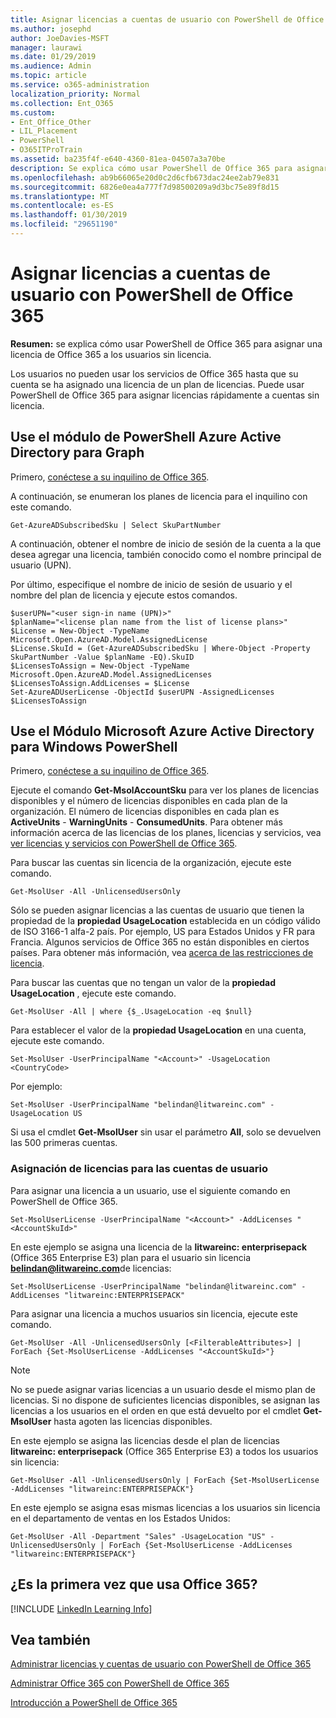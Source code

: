 ```yaml
---
title: Asignar licencias a cuentas de usuario con PowerShell de Office 365
ms.author: josephd
author: JoeDavies-MSFT
manager: laurawi
ms.date: 01/29/2019
ms.audience: Admin
ms.topic: article
ms.service: o365-administration
localization_priority: Normal
ms.collection: Ent_O365
ms.custom:
- Ent_Office_Other
- LIL_Placement
- PowerShell
- O365ITProTrain
ms.assetid: ba235f4f-e640-4360-81ea-04507a3a70be
description: Se explica cómo usar PowerShell de Office 365 para asignar una licencia de Office 365 a los usuarios sin licencia.
ms.openlocfilehash: ab9b66065e20d0c2d6cfb673dac24ee2ab79e831
ms.sourcegitcommit: 6826e0ea4a777f7d98500209a9d3bc75e89f8d15
ms.translationtype: MT
ms.contentlocale: es-ES
ms.lasthandoff: 01/30/2019
ms.locfileid: "29651190"
---
```

# <a name="assign-licenses-to-user-accounts-with-office-365-powershell"></a>Asignar licencias a cuentas de usuario con PowerShell de Office 365

**Resumen:** se explica cómo usar PowerShell de Office 365 para asignar una licencia de Office 365 a los usuarios sin licencia.
  
Los usuarios no pueden usar los servicios de Office 365 hasta que su cuenta se ha asignado una licencia de un plan de licencias. Puede usar PowerShell de Office 365 para asignar licencias rápidamente a cuentas sin licencia. 


## <a name="use-the-azure-active-directory-powershell-for-graph-module"></a>Use el módulo de PowerShell Azure Active Directory para Graph

Primero, [conéctese a su inquilino de Office 365](connect-to-office-365-powershell.md#connect-with-the-azure-active-directory-powershell-for-graph-module).
  

A continuación, se enumeran los planes de licencia para el inquilino con este comando.

```
Get-AzureADSubscribedSku | Select SkuPartNumber
```

A continuación, obtener el nombre de inicio de sesión de la cuenta a la que desea agregar una licencia, también conocido como el nombre principal de usuario (UPN).

Por último, especifique el nombre de inicio de sesión de usuario y el nombre del plan de licencia y ejecute estos comandos.

```
$userUPN="<user sign-in name (UPN)>"
$planName="<license plan name from the list of license plans>"
$License = New-Object -TypeName Microsoft.Open.AzureAD.Model.AssignedLicense
$License.SkuId = (Get-AzureADSubscribedSku | Where-Object -Property SkuPartNumber -Value $planName -EQ).SkuID
$LicensesToAssign = New-Object -TypeName Microsoft.Open.AzureAD.Model.AssignedLicenses
$LicensesToAssign.AddLicenses = $License
Set-AzureADUserLicense -ObjectId $userUPN -AssignedLicenses $LicensesToAssign
```

## <a name="use-the-microsoft-azure-active-directory-module-for-windows-powershell"></a>Use el Módulo Microsoft Azure Active Directory para Windows PowerShell

Primero, [conéctese a su inquilino de Office 365](connect-to-office-365-powershell.md#connect-with-the-microsoft-azure-active-directory-module-for-windows-powershell).

Ejecute el comando **Get-MsolAccountSku** para ver los planes de licencias disponibles y el número de licencias disponibles en cada plan de la organización. El número de licencias disponibles en cada plan es **ActiveUnits** - **WarningUnits** - **ConsumedUnits**. Para obtener más información acerca de las licencias de los planes, licencias y servicios, vea [ver licencias y servicios con PowerShell de Office 365](view-licenses-and-services-with-office-365-powershell.md).
    
Para buscar las cuentas sin licencia de la organización, ejecute este comando.

```
Get-MsolUser -All -UnlicensedUsersOnly
```
    
Sólo se pueden asignar licencias a las cuentas de usuario que tienen la propiedad de la **propiedad UsageLocation** establecida en un código válido de ISO 3166-1 alfa-2 país. Por ejemplo, US para Estados Unidos y FR para Francia. Algunos servicios de Office 365 no están disponibles en ciertos países. Para obtener más información, vea [acerca de las restricciones de licencia](https://go.microsoft.com/fwlink/p/?LinkId=691730).
    
Para buscar las cuentas que no tengan un valor de la **propiedad UsageLocation** , ejecute este comando.

```
Get-MsolUser -All | where {$_.UsageLocation -eq $null}
```

Para establecer el valor de la **propiedad UsageLocation** en una cuenta, ejecute este comando.

```
Set-MsolUser -UserPrincipalName "<Account>" -UsageLocation <CountryCode>
```

Por ejemplo:

```
Set-MsolUser -UserPrincipalName "belindan@litwareinc.com" -UsageLocation US
```
    
Si usa el cmdlet **Get-MsolUser** sin usar el parámetro **All**, solo se devuelven las 500 primeras cuentas.

### <a name="assigning-licenses-to-user-accounts"></a>Asignación de licencias para las cuentas de usuario
    
Para asignar una licencia a un usuario, use el siguiente comando en PowerShell de Office 365.
  
```
Set-MsolUserLicense -UserPrincipalName "<Account>" -AddLicenses "<AccountSkuId>"
```

En este ejemplo se asigna una licencia de la **litwareinc: enterprisepack** (Office 365 Enterprise E3) plan para el usuario sin licencia **belindan@litwareinc.com**de licencias:
  
```
Set-MsolUserLicense -UserPrincipalName "belindan@litwareinc.com" -AddLicenses "litwareinc:ENTERPRISEPACK"
```

Para asignar una licencia a muchos usuarios sin licencia, ejecute este comando.
  
```
Get-MsolUser -All -UnlicensedUsersOnly [<FilterableAttributes>] | ForEach {Set-MsolUserLicense -AddLicenses "<AccountSkuId>"}
```
  
>[!Note]
>No se puede asignar varias licencias a un usuario desde el mismo plan de licencias. Si no dispone de suficientes licencias disponibles, se asignan las licencias a los usuarios en el orden en que está devuelto por el cmdlet **Get-MsolUser** hasta agoten las licencias disponibles.
>

En este ejemplo se asigna las licencias desde el plan de licencias **litwareinc: enterprisepack** (Office 365 Enterprise E3) a todos los usuarios sin licencia:
  
```
Get-MsolUser -All -UnlicensedUsersOnly | ForEach {Set-MsolUserLicense -AddLicenses "litwareinc:ENTERPRISEPACK"}
```

En este ejemplo se asigna esas mismas licencias a los usuarios sin licencia en el departamento de ventas en los Estados Unidos:
  
```
Get-MsolUser -All -Department "Sales" -UsageLocation "US" -UnlicensedUsersOnly | ForEach {Set-MsolUserLicense -AddLicenses "litwareinc:ENTERPRISEPACK"}
```
  
## <a name="new-to-office-365"></a>¿Es la primera vez que usa Office 365?

[!INCLUDE [LinkedIn Learning Info](../common/office/linkedin-learning-info.md)]

## <a name="see-also"></a>Vea también

[Administrar licencias y cuentas de usuario con PowerShell de Office 365](manage-user-accounts-and-licenses-with-office-365-powershell.md)
  
[Administrar Office 365 con PowerShell de Office 365](manage-office-365-with-office-365-powershell.md)
  
[Introducción a PowerShell de Office 365](getting-started-with-office-365-powershell.md)

